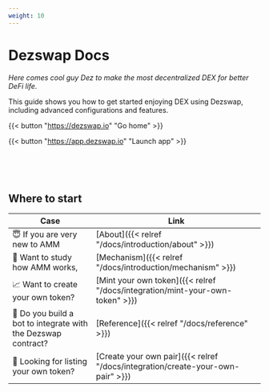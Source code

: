 ```yaml
---
weight: 10
---
```


# Dezswap Docs

*Here comes cool guy Dez to make the most decentralized DEX for better DeFi life.*

This guide shows you how to get started enjoying DEX using Dezswap, including advanced configurations and features.

{{< button "https://dezswap.io" "Go home" >}}

{{< button "https://app.dezswap.io" "Launch app" >}}

<br>
<br>
<br>

## **Where to start**

| Case                                                          | Link                                        |
|---------------------------------------------------------------|---------------------------------------------|
| 😇 If you are very new to AMM                                 | [About]({{< relref "/docs/introduction/about" >}}) |
| 📝 Want to study how AMM works,                               | [Mechanism]({{< relref "/docs/introduction/mechanism" >}}) |
| 📈 Want to create your own token?                             | [Mint your own token]({{< relref "/docs/integration/mint-your-own-token" >}}) |
| 🤖 Do you build a bot to integrate with the Dezswap contract? | [Reference]({{< relref "/docs/reference" >}}) |
| 🚀 Looking for listing your own token?                        | [Create your own pair]({{< relref "/docs/integration/create-your-own-pair" >}}) |

